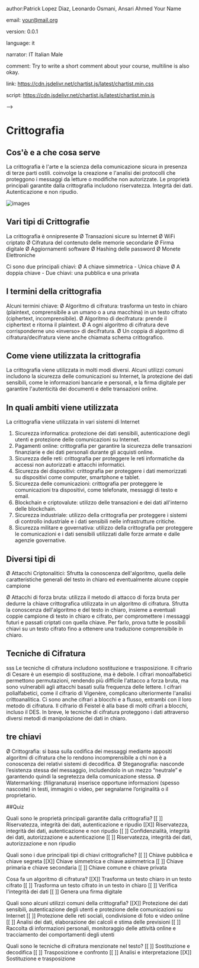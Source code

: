 author:Patrick Lopez Diaz, Leonardo Osmani, Ansari Ahmed Your Name

email:    your@mail.org

version:  0.0.1

language: it

narrator: IT Italian Male

comment:  Try to write a short comment about
          your course, multiline is also okay.

link:     https://cdn.jsdelivr.net/chartist.js/latest/chartist.min.css

script:   https://cdn.jsdelivr.net/chartist.js/latest/chartist.min.js

-->

# Crittografia





## Cos'è e a che cosa serve
La crittografia è l'arte e la scienza della comunicazione sicura in presenza di terze parti ostili.
coinvolge la creazione e l'analisi dei protocolli che proteggono i messaggi da letture o modifiche non autorizzate. Le proprietà principali garantite dalla crittografia includono riservatezza. Integrtà dei dati. Autenticazione e non ripudio.

![images](Ihttps://images.app.goo.gl/KYWaJtwfr4jX4Mhx7)


## Vari tipi di Crittografie
La crittografia è onnipresente 
Ø Transazioni sicure su Internet
Ø WiFi criptato
Ø Cifratura del contenuto delle memorie secondarie
Ø Firma digitale
Ø Aggiornamenti software
Ø Hashing delle password
Ø Monete Elettroniche

Ci sono due principali chiavi:
Ø A chiave simmetrica - Unica chiave
Ø A doppia chiave - Due chiavi: una pubblica e una privata

## I termini della crittografia
 Alcuni termini chiave:
Ø Algoritmo di cifratura: trasforma un testo in chiaro (plaintext,
comprensibile a un umano o a una macchina) in un testo
cifrato (ciphertext, incomprensibile).
Ø Algoritmo di decifratura: prende il ciphertext e ritorna il
plaintext.
Ø A ogni algoritmo di cifratura deve corrisponderne uno
«inverso» di decifratura.
Ø Un coppia di algoritmo di cifratura/decifratura viene anche
chiamata schema crittografico.

## Come viene utilizzata la crittografia
La crittografia viene utilizzata in molti modi diversi. Alcuni utilizzi comuni includono la sicurezza delle comunicazioni su Internet, la protezione dei dati sensibili, come le informazioni bancarie e personali, e la firma digitale per garantire l'autenticità dei documenti e delle transazioni online.

## In quali ambiti viene utilizzata
La crittografia viene utilizzata in vari sistemi di Internet

1. Sicurezza informatica: protezione dei dati sensibili, autenticazione degli utenti e protezione delle comunicazioni su Internet.
2. Pagamenti online: crittografia per garantire la sicurezza delle transazioni finanziarie e dei dati personali durante gli acquisti online.
3. Sicurezza delle reti: crittografia per proteggere le reti informatiche da accessi non autorizzati e attacchi informatici.
4. Sicurezza dei dispositivi: crittografia per proteggere i dati memorizzati su dispositivi come computer, smartphone e tablet.
5. Sicurezza delle comunicazioni: crittografia per proteggere le comunicazioni tra dispositivi, come telefonate, messaggi di testo e email.
6. Blockchain e criptovalute: utilizzo delle transazioni e dei dati all'interno delle blockchain.
7. Sicurezza industriale: utilizzo della crittografia per proteggere i sistemi di controllo industriale e i dati sensibili nelle infrastrutture critiche.
8. Sicurezza militare e governativa: utilizzo della crittografia per proteggere le comunicazioni e i dati sensibili utilizzati dalle forze armate e dalle agenzie governative.

## Diversi tipi di
Ø Attacchi Criptonalitici: Sfrutta la conoscenza dell'algoritmo, quella delle
caratteristiche generali del testo in chiaro ed
eventualmente alcune coppie campione

Ø Attacchi di forza bruta: utilizza il metodo di attacco di forza bruta per dedurre la chiave crittografica utilizzata in un algoritmo di cifratura. Sfrutta la conoscenza dell'algoritmo e del testo in chiaro, insieme a eventuali coppie campione di testo in chiaro e cifrato, per compromettere i messaggi futuri e passati criptati con quella chiave. Per farlo, prova tutte le possibili chiavi su un testo cifrato fino a ottenere una traduzione comprensibile in chiaro.

## Tecniche di Cifratura
sss
Le tecniche di cifratura includono sostituzione e trasposizione. Il cifrario di Cesare è un esempio di sostituzione, ma è debole. I cifrari monoalfabetici permettono permutazioni, rendendo più difficile l'attacco a forza bruta, ma sono vulnerabili agli attacchi basati sulla frequenza delle lettere. I cifrari polialfabetici, come il cifrario di Vigenère, complicano ulteriormente l'analisi crittoanalitica. Ci sono anche cifrari a blocchi e a flusso, entrambi con il loro metodo di cifratura. Il cifrario di Feistel è alla base di molti cifrari a blocchi, incluso il DES. In breve, le tecniche di cifratura proteggono i dati attraverso diversi metodi di manipolazione dei dati in chiaro.
## tre chiavi

Ø Crittografia: si basa sulla codifica dei messaggi mediante
appositi algoritmi di cifratura che lo rendono incomprensibile
a chi non è a conoscenza dei relativi sistemi di decodifica.
Ø Steganografia: nasconde l’esistenza stessa del messaggio,
includendolo in un mezzo “neutrale” e garantendo quindi la
segretezza della comunicazione stessa.
Ø Watermarking: (filigranatura) inserisce opportune
informazioni (spesso nascoste) in testi, immagini o video, per
segnalarne l’originalità o il proprietario.

##Quiz

Quali sono le proprietà principali garantite dalla crittografia?
[[ ]] Riservatezza, integrità dei dati, autenticazione e ripudio
[[X]] Riservatezza, integrità dei dati, autenticazione e non ripudio
[[ ]] Confidenzialità, integrità dei dati, autorizzazione e autenticazione
[[ ]] Riservatezza, integrità dei dati, autorizzazione e non ripudio

Quali sono i due principali tipi di chiavi crittografiche?
[[ ]] Chiave pubblica e chiave segreta
[[X]] Chiave simmetrica e chiave asimmetrica
[[ ]] Chiave primaria e chiave secondaria
[[ ]] Chiave comune e chiave privata

 Cosa fa un algoritmo di cifratura?
[[X]] Trasforma un testo chiaro in un testo cifrato
[[ ]] Trasforma un testo cifrato in un testo in chiaro
[[ ]] Verifica l'integrità dei dati
[[ ]] Genera una firma digitale

Quali sono alcuni utilizzi comuni della crittografia?
[[X]] Protezione dei dati sensibili, autenticazione degli utenti e protezione delle comunicazioni su Internet
[[ ]] Protezione delle reti sociali, condivisione di foto e video online
[[ ]] Analisi dei dati, elaborazione dei calcoli e stima delle previsioni
[[ ]] Raccolta di informazioni personali, monitoraggio delle attività online e tracciamento dei comportamenti degli utenti

Quali sono le tecniche di cifratura menzionate nel testo?
[[ ]] Sostituzione e decodifica
[[ ]] Trasposizione e confronto
[[ ]] Analisi e interpretazione
[[X]] Sostituzione e trasposizione


